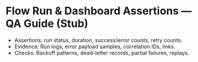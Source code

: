 # Flow Run & Dashboard Assertions — QA Guide (Stub)

- Assertions: run status, duration, success/error counts, retry counts.
- Evidence: Run logs, error payload samples, correlation IDs, links.
- Checks: Backoff patterns, dead-letter records, partial failures, replays.
